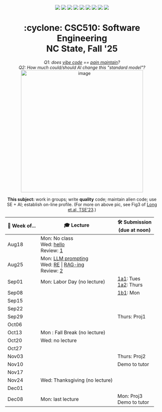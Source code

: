 <p align="center">
  <a href="https://github.com/txt/se25fall/blob/main/README.md#top"><img src="https://img.shields.io/badge/Home-%23ff5733?style=flat-square&logo=home&logoColor=white" /></a>
  <a href="/docs/syllabus.md#top"><img src="https://img.shields.io/badge/Syllabus-%230055ff?style=flat-square&logo=openai&logoColor=white" /></a>
  <a href="https://docs.google.com/spreadsheets/d/1E7H6IiFEV0WIooE1biPB7VVrdaEtBh6yXC-2nrwPKCY/edit?gid=0#gid=0"><img src="https://img.shields.io/badge/Teams1-%23ffd700?style=flat-square&logo=users&logoColor=white" /></a>
  <a href="https://docs.google.com/spreadsheets/d/1i0fNqKea0LzqmB-h8gtOrnF0MM-qt560goU4QkRw8BA/edit?usp=sharing"><img src="https://img.shields.io/badge/Teams2-%23ffcc00?style=flat-square&logo=users&logoColor=white" /></a>
  <a href="https://moodle-courses2527.wolfware.ncsu.edu/course/view.php?id=4690&bp=s"><img src="https://img.shields.io/badge/One-%23dc143c?style=flat-square&logo=moodle&logoColor=white" /></a>
  <a href="https://moodle-courses2527.wolfware.ncsu.edu/course/view.php?id=4691&bp=s"><img src="https://img.shields.io/badge/Two-%23b22222?style=flat-square&logo=moodle&logoColor=white" /></a>
  <a href="https://discord.gg/YnAw7uZxAD"><img src="https://img.shields.io/badge/Chat-%23008080?style=flat-square&logo=discord&logoColor=white" /></a>
  <a href="https://ncsu.hosted.panopto.com/Panopto/Pages/Sessions/List.aspx?folderID=7b1bbb56-937c-42a1-96b4-b33e0134710f"><img src="https://img.shields.io/badge/Vids-%23ffa500?style=flat-square&logo=youtube&logoColor=white" /></a>
  <a href="/LICENSE.md"><img src="https://img.shields.io/badge/©%20timm%202025-%234b4b4b?style=flat-square&logoColor=white" /></a></p>
<h1 align="center">:cyclone: CSC510: Software Engineering<br>NC State, Fall '25</h1>
<p align="center"><em>Q1: does <a href="https://x.com/karpathy/status/1886192184808149383?lang=en">vibe code</a> == <a href="https://docs.google.com/presentation/d/1O6fZa0MbuNPVfbQV0eENzuYL-2YdIr-LRawhC92gSJE/present?slide=2">pain maintain</a>?</em><br>
<em> Q2: How much could/should AI change this "standard model"?</em><br>
<img width="400" alt="image" src="https://github.com/user-attachments/assets/acde700e-1d4d-4002-94a2-1d8aa08914e2"></p>
<p align="center"><b>This subject:</b> work in groups; write <b>quality</b> code;
maintain alien code; use SE + AI; establish on-line profile.
(For more on above pic, see Fig3 of <a href="https://doi.org/10.1109/TSE.2023.3339383">Long et.al, TSE'23</a>.)</p>

 

<table align=center>
  <thead>
    <tr>
      <th>📅  Week of...</th>
      <th>🎓 Lecture</th>
      <th>🛠️ Submission<br>(due at noon) </th>
    </tr>
  </thead>
  <tbody>
    <tr><td>Aug18</td><td>Mon: No  class<br>
                          Wed: <a href="docs/hello.md">hello</a><br>
                          Review: <a href="docs/review1.md">1</a></td><td></td></tr>
    <tr><td>Aug25</td><td>Mon: <a href="https://docs.google.com/presentation/d/1ohh4t_059uBW854Ypc8uLZ724s2KEXBGaP1v33K07N8/edit?usp=sharing">LLM prompting</a><br>
                                     Wed: <a href="docs/re.md">RE</a> | <a href="docs/rag">RAG-ing</a><br>
                                    Review: <a href="docs/review2.md">2</a></td><td></td></tr>
    <tr><td>Sep01</td><td>Mon: Labor Day (no lecture)</td><td><a href="docs/proj1a1.md">1a1</a>: Tues<br><a href="docs/proj1a2.md">1a2</a>: Thurs</td></tr>
    <tr><td>Sep08</td><td></td><td> <a href="docs/proj1b1.md">1b1</a>: Mon</td></tr>
    <tr><td>Sep15</td><td> </td><td></td></tr>
    <tr><td>Sep22</td><td></td><td></td></tr>
    <tr><td>Sep29</td><td></td><td>Thurs: Proj1</td></tr>
    <tr><td>Oct06</td><td></td><td></td></tr>
    <tr><td>Oct13</td><td>Mon : Fall Break (no lecture)</td><td></td></tr>
    <tr><td>Oct20</td><td>Wed: no lecture</td><td></td></tr>
    <tr><td>Oct27</td><td></td><td></td></tr>
    <tr><td>Nov03</td><td></td><td>Thurs: Proj2</td></tr>
    <tr><td>Nov10</td><td></td><td> Demo to tutor</td></tr>
    <tr><td>Nov17</td><td></td><td></td></tr>
    <tr><td>Nov24</td><td>Wed: Thanksgiving (no lecture)</td><td></td></tr>
    <tr><td>Dec01</td><td> </td><td></td></tr>
    <tr><td>Dec08</td><td>Mon: last lecture</td><td>Mon: Proj3<br>Demo to tutor</td></tr> 
  </tbody>
</table>


